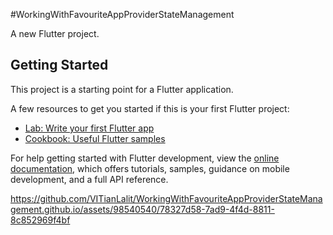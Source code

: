 #WorkingWithFavouriteAppProviderStateManagement

A new Flutter project.

## Getting Started

This project is a starting point for a Flutter application.

A few resources to get you started if this is your first Flutter project:

- [Lab: Write your first Flutter app](https://docs.flutter.dev/get-started/codelab)
- [Cookbook: Useful Flutter samples](https://docs.flutter.dev/cookbook)

For help getting started with Flutter development, view the
[online documentation](https://docs.flutter.dev/), which offers tutorials,
samples, guidance on mobile development, and a full API reference.





https://github.com/VITianLalit/WorkingWithFavouriteAppProviderStateManagement.github.io/assets/98540540/78327d58-7ad9-4f4d-8811-8c852969f4bf

